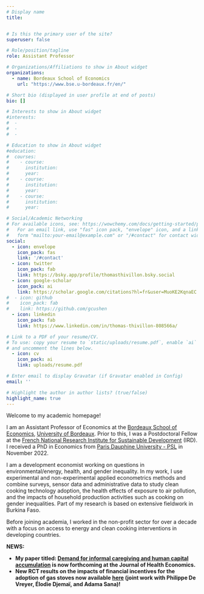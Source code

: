 ```yaml
---
# Display name
title:


# Is this the primary user of the site?
superuser: false

# Role/position/tagline
role: Assistant Professor

# Organizations/Affiliations to show in About widget
organizations:
  - name: Bordeaux School of Economics
    url: "https://www.bse.u-bordeaux.fr/en/"

# Short bio (displayed in user profile at end of posts)
bio: []

# Interests to show in About widget
#interests:
#  - 
#  - 
#  -

# Education to show in About widget
#education:
#  courses:
#    - course:
#      institution:
#      year:
#    - course:
#      institution:
#      year:
#    - course:
#      institution: 
#      year: 

# Social/Academic Networking
# For available icons, see: https://wowchemy.com/docs/getting-started/page-builder/#icons
#   For an email link, use "fas" icon pack, "envelope" icon, and a link in the
#   form "mailto:your-email@example.com" or "/#contact" for contact widget.
social:
  - icon: envelope
    icon_pack: fas
    link: '/#contact'
  - icon: twitter
    icon_pack: fab
    link: https://bsky.app/profile/thomasthivillon.bsky.social
  - icon: google-scholar
    icon_pack: ai
    link: https://scholar.google.com/citations?hl=fr&user=MuoKE2KqnaEC
#  - icon: github
#    icon_pack: fab
#    link: https://github.com/gcushen
  - icon: linkedin
    icon_pack: fab
    link: https://www.linkedin.com/in/thomas-thivillon-808566a/

# Link to a PDF of your resume/CV.
# To use: copy your resume to `static/uploads/resume.pdf`, enable `ai` icons in `params.toml`,
# and uncomment the lines below.
  - icon: cv
    icon_pack: ai
    link: uploads/resume.pdf

# Enter email to display Gravatar (if Gravatar enabled in Config)
email: ''

# Highlight the author in author lists? (true/false)
highlight_name: true
---
```


Welcome to my academic homepage!

I am an Assistant Professor of Economics at the [Bordeaux School of Economics](https://www.bse.u-bordeaux.fr/en/), [University of Bordeaux](https://www.u-bordeaux.fr/en). Prior to this, I was a Postdoctoral Fellow at the [French National Research Institute for Sustainable Development](https://en.ird.fr/) (IRD). I received a PhD in Economics from [Paris Dauphine University - PSL](https://dauphine.psl.eu/en/) in November 2022.

I am a development economist working on questions in environmental/energy, health, and gender inequality. In my work, I use experimental and non-experimental applied econometrics methods and combine surveys, sensor data and administrative data to study clean cooking technology adoption, the health effects of exposure to air pollution, and the impacts of household production activities such as cooking on gender inequalities. Part of my research is based on extensive fieldwork in Burkina Faso.

Before joining academia, I worked in the non-profit sector for over a decade with a focus on access to energy and clean cooking interventions in developing countries.

**NEWS:**
- **My paper titled: [Demand for informal caregiving and human capital accumulation](https://doi.org/10.1016/j.jhealeco.2025.103076) is now __forthcoming__ at the Journal of Health Economics.**
- **New RCT results on the impacts of financial incentives for the adoption of gas stoves now available [here](https://www.afd.fr/en/ressources/reducing-pollution-cooking-smoke-key-lessons-redgas-randomized-study-burkina-faso) (joint work with Philippe De Vreyer, Élodie Djemaï, and Adama Sana)!**









